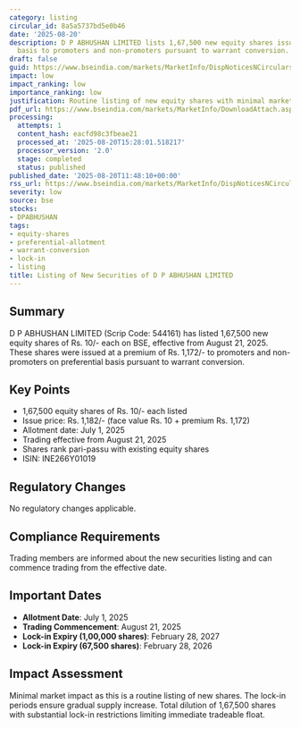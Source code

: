 ```yaml
---
category: listing
circular_id: 8a5a5737bd5e0b46
date: '2025-08-20'
description: D P ABHUSHAN LIMITED lists 1,67,500 new equity shares issued on preferential
  basis to promoters and non-promoters pursuant to warrant conversion.
draft: false
guid: https://www.bseindia.com/markets/MarketInfo/DispNoticesNCirculars.aspx?Noticeid={656B37F5-E716-4004-B1C5-37DBB4D78E0F}&noticeno=20250820-25&dt=08/20/2025&icount=25&totcount=53&flag=0
impact: low
impact_ranking: low
importance_ranking: low
justification: Routine listing of new equity shares with minimal market impact
pdf_url: https://www.bseindia.com/markets/MarketInfo/DownloadAttach.aspx?id=20250820-25&attachedId=
processing:
  attempts: 1
  content_hash: eacfd98c3fbeae21
  processed_at: '2025-08-20T15:28:01.518217'
  processor_version: '2.0'
  stage: completed
  status: published
published_date: '2025-08-20T11:48:10+00:00'
rss_url: https://www.bseindia.com/markets/MarketInfo/DispNoticesNCirculars.aspx?Noticeid={656B37F5-E716-4004-B1C5-37DBB4D78E0F}&noticeno=20250820-25&dt=08/20/2025&icount=25&totcount=53&flag=0
severity: low
source: bse
stocks:
- DPABHUSHAN
tags:
- equity-shares
- preferential-allotment
- warrant-conversion
- lock-in
- listing
title: Listing of New Securities of D P ABHUSHAN LIMITED
---
```


## Summary

D P ABHUSHAN LIMITED (Scrip Code: 544161) has listed 1,67,500 new equity shares of Rs. 10/- each on BSE, effective from August 21, 2025. These shares were issued at a premium of Rs. 1,172/- to promoters and non-promoters on preferential basis pursuant to warrant conversion.

## Key Points

- 1,67,500 equity shares of Rs. 10/- each listed
- Issue price: Rs. 1,182/- (face value Rs. 10 + premium Rs. 1,172)
- Allotment date: July 1, 2025
- Trading effective from August 21, 2025
- Shares rank pari-passu with existing equity shares
- ISIN: INE266Y01019

## Regulatory Changes

No regulatory changes applicable.

## Compliance Requirements

Trading members are informed about the new securities listing and can commence trading from the effective date.

## Important Dates

- **Allotment Date**: July 1, 2025
- **Trading Commencement**: August 21, 2025
- **Lock-in Expiry (1,00,000 shares)**: February 28, 2027
- **Lock-in Expiry (67,500 shares)**: February 28, 2026

## Impact Assessment

Minimal market impact as this is a routine listing of new shares. The lock-in periods ensure gradual supply increase. Total dilution of 1,67,500 shares with substantial lock-in restrictions limiting immediate tradeable float.